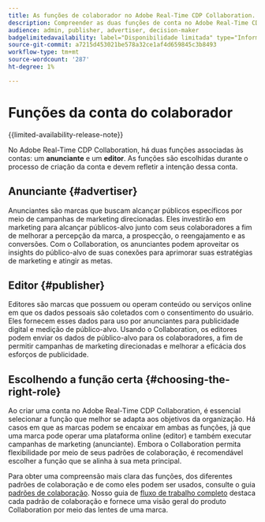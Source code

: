 ```yaml
---
title: As funções de colaborador no Adobe Real-Time CDP Collaboration.
description: Compreender as duas funções de conta no Adobe Real-Time CDP Collaboration
audience: admin, publisher, advertiser, decision-maker
badgelimitedavailability: label="Disponibilidade limitada" type="Informative" url="https://helpx.adobe.com/br/legal/product-descriptions/real-time-customer-data-platform-collaboration.html newtab=true"
source-git-commit: a7215d453021be578a32ce1af4d659845c3b8493
workflow-type: tm+mt
source-wordcount: '287'
ht-degree: 1%

---
```


# Funções da conta do colaborador

{{limited-availability-release-note}}

No Adobe Real-Time CDP Collaboration, há duas funções associadas às contas: um **anunciante** e um **editor**. As funções são escolhidas durante o processo de criação da conta e devem refletir a intenção dessa conta.

## Anunciante {#advertiser}

Anunciantes são marcas que buscam alcançar públicos específicos por meio de campanhas de marketing direcionadas. Eles investirão em marketing para alcançar públicos-alvo junto com seus colaboradores a fim de melhorar a percepção da marca, a prospecção, o reengajamento e as conversões. Com o Collaboration, os anunciantes podem aproveitar os insights do público-alvo de suas conexões para aprimorar suas estratégias de marketing e atingir as metas.

## Editor {#publisher}

Editores são marcas que possuem ou operam conteúdo ou serviços online em que os dados pessoais são coletados com o consentimento do usuário. Eles fornecem esses dados para uso por anunciantes para publicidade digital e medição de público-alvo. Usando o Collaboration, os editores podem enviar os dados de público-alvo para os colaboradores, a fim de permitir campanhas de marketing direcionadas e melhorar a eficácia dos esforços de publicidade.

## Escolhendo a função certa {#choosing-the-right-role}

Ao criar uma conta no Adobe Real-Time CDP Collaboration, é essencial selecionar a função que melhor se adapta aos objetivos da organização. Há casos em que as marcas podem se encaixar em ambas as funções, já que uma marca pode operar uma plataforma online (editor) e também executar campanhas de marketing (anunciante). Embora o Collaboration permita flexibilidade por meio de seus padrões de colaboração, é recomendável escolher a função que se alinha à sua meta principal.

Para obter uma compreensão mais clara das funções, dos diferentes padrões de colaboração e de como eles podem ser usados, consulte o guia [padrões de colaboração](/help/guide/overview/collaboration-patterns.md). Nosso guia de [fluxo de trabalho completo](/help/guide/overview/end-to-end-workflow.md) destaca cada padrão de colaboração e fornece uma visão geral do produto Collaboration por meio das lentes de uma marca.
